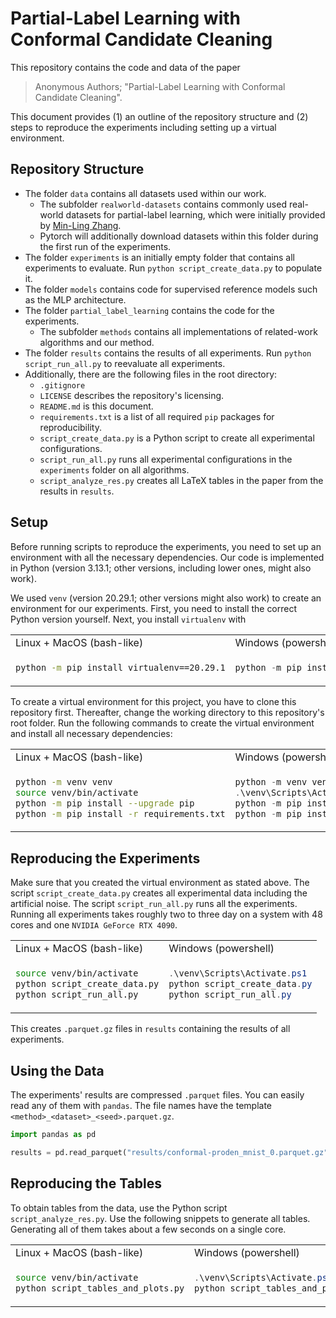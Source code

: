 # Partial-Label Learning with Conformal Candidate Cleaning

This repository contains the code and data of the paper

> Anonymous Authors; "Partial-Label Learning with Conformal Candidate Cleaning".

This document provides (1) an outline of the repository structure and (2) steps to reproduce the experiments including setting up a virtual environment.

## Repository Structure

* The folder `data` contains all datasets used within our work.
  * The subfolder `realworld-datasets` contains commonly used real-world datasets for partial-label learning, which were initially provided by [Min-Ling Zhang](https://palm.seu.edu.cn/zhangml/Resources.htm).
  * Pytorch will additionally download datasets within this folder during the first run of the experiments.
* The folder `experiments` is an initially empty folder that contains all experiments to evaluate. Run `python script_create_data.py` to populate it.
* The folder `models` contains code for supervised reference models such as the MLP architecture.
* The folder `partial_label_learning` contains the code for the experiments.
  * The subfolder `methods` contains all implementations of related-work algorithms and our method.
* The folder `results` contains the results of all experiments. Run `python script_run_all.py` to reevaluate all experiments.
* Additionally, there are the following files in the root directory:
  * `.gitignore`
  * `LICENSE` describes the repository's licensing.
  * `README.md` is this document.
  * `requirements.txt` is a list of all required `pip` packages for reproducibility.
  * `script_create_data.py` is a Python script to create all experimental configurations.
  * `script_run_all.py` runs all experimental configurations in the `experiments` folder on all algorithms.
  * `script_analyze_res.py` creates all LaTeX tables in the paper from the results in `results`.

## Setup

Before running scripts to reproduce the experiments, you need to set up an environment with all the necessary dependencies.
Our code is implemented in Python (version 3.13.1; other versions, including lower ones, might also work).

We used `venv` (version 20.29.1; other versions might also work) to create an environment for our experiments.
First, you need to install the correct Python version yourself.
Next, you install `virtualenv` with

<table>
<tr>
<td> Linux + MacOS (bash-like) </td>
<td> Windows (powershell) </td>
</tr>
<tr>
<td>

``` sh
python -m pip install virtualenv==20.29.1
```

</td>
<td>

``` powershell
python -m pip install virtualenv==20.29.1
```

</td>
</tr>
</table>

To create a virtual environment for this project, you have to clone this repository first.
Thereafter, change the working directory to this repository's root folder.
Run the following commands to create the virtual environment and install all necessary dependencies:

<table>
<tr>
<td> Linux + MacOS (bash-like) </td>
<td> Windows (powershell) </td>
</tr>
<tr>
<td>

``` sh
python -m venv venv
source venv/bin/activate
python -m pip install --upgrade pip
python -m pip install -r requirements.txt
```

</td>
<td>

``` powershell
python -m venv venv
.\venv\Scripts\Activate.ps1
python -m pip install --upgrade pip
python -m pip install -r requirements.txt
```

</td>
</tr>
</table>

## Reproducing the Experiments

Make sure that you created the virtual environment as stated above.
The script `script_create_data.py` creates all experimental data including the artificial noise.
The script `script_run_all.py` runs all the experiments.
Running all experiments takes roughly two to three day on a system with 48 cores and one `NVIDIA GeForce RTX 4090`.

<table>
<tr>
<td> Linux + MacOS (bash-like) </td>
<td> Windows (powershell) </td>
</tr>
<tr>
<td>

``` sh
source venv/bin/activate
python script_create_data.py
python script_run_all.py
```

</td>
<td>

``` powershell
.\venv\Scripts\Activate.ps1
python script_create_data.py
python script_run_all.py
```

</td>
</tr>
</table>

This creates `.parquet.gz` files in `results` containing the results of all experiments.

## Using the Data

The experiments' results are compressed `.parquet` files.
You can easily read any of them with `pandas`.
The file names have the template `<method>_<dataset>_<seed>.parquet.gz`.

``` python
import pandas as pd

results = pd.read_parquet("results/conformal-proden_mnist_0.parquet.gz")
```

## Reproducing the Tables

To obtain tables from the data, use the Python script `script_analyze_res.py`.
Use the following snippets to generate all tables.
Generating all of them takes about a few seconds on a single core.

<table>
<tr>
<td> Linux + MacOS (bash-like) </td>
<td> Windows (powershell) </td>
</tr>
<tr>
<td>

``` sh
source venv/bin/activate
python script_tables_and_plots.py
```

</td>
<td>

``` powershell
.\venv\Scripts\Activate.ps1
python script_tables_and_plots.py
```

</td>
</tr>
</table>
